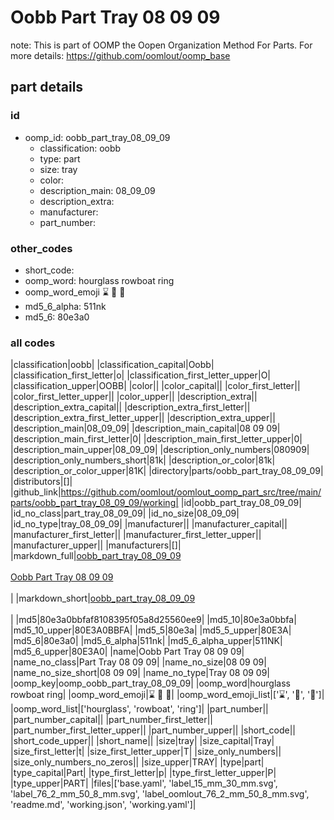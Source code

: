 # Oobb Part Tray 08 09 09  

note: This is part of OOMP the Oopen Organization Method For Parts. For more details: https://github.com/oomlout/oomp_base

##  part details





### id
* oomp_id: oobb_part_tray_08_09_09
  * classification: oobb
  * type: part
  * size: tray
  * color: 
  * description_main: 08_09_09
  * description_extra: 
  * manufacturer: 
  * part_number: 

### other_codes
* short_code: 
* oomp_word: hourglass rowboat ring
* oomp_word_emoji :hourglass: :rowboat: :ring:
* md5_6_alpha: 511nk
* md5_6: 80e3a0

### all codes 
|classification|oobb|
|classification_capital|Oobb|
|classification_first_letter|o|
|classification_first_letter_upper|O|
|classification_upper|OOBB|
|color||
|color_capital||
|color_first_letter||
|color_first_letter_upper||
|color_upper||
|description_extra||
|description_extra_capital||
|description_extra_first_letter||
|description_extra_first_letter_upper||
|description_extra_upper||
|description_main|08_09_09|
|description_main_capital|08 09 09|
|description_main_first_letter|0|
|description_main_first_letter_upper|0|
|description_main_upper|08_09_09|
|description_only_numbers|080909|
|description_only_numbers_short|81k|
|description_or_color|81k|
|description_or_color_upper|81K|
|directory|parts/oobb_part_tray_08_09_09|
|distributors|[]|
|github_link|https://github.com/oomlout/oomlout_oomp_part_src/tree/main/parts/oobb_part_tray_08_09_09/working|
|id|oobb_part_tray_08_09_09|
|id_no_class|part_tray_08_09_09|
|id_no_size|08_09_09|
|id_no_type|tray_08_09_09|
|manufacturer||
|manufacturer_capital||
|manufacturer_first_letter||
|manufacturer_first_letter_upper||
|manufacturer_upper||
|manufacturers|[]|
|markdown_full|[oobb_part_tray_08_09_09](https://github.com/oomlout/oomlout_oomp_part_src/tree/main/parts/oobb_part_tray_08_09_09/working)<br>[](https://github.com/oomlout/oomlout_oomp_part_src/tree/main/parts/oobb_part_tray_08_09_09/working)<br>[Oobb Part Tray 08 09 09](https://github.com/oomlout/oomlout_oomp_part_src/tree/main/parts/oobb_part_tray_08_09_09/working)<br><br>|
|markdown_short|[oobb_part_tray_08_09_09](https://github.com/oomlout/oomlout_oomp_part_src/tree/main/parts/oobb_part_tray_08_09_09/working)<br><br>|
|md5|80e3a0bbfaf8108395f05a8d25560ee9|
|md5_10|80e3a0bbfa|
|md5_10_upper|80E3A0BBFA|
|md5_5|80e3a|
|md5_5_upper|80E3A|
|md5_6|80e3a0|
|md5_6_alpha|511nk|
|md5_6_alpha_upper|511NK|
|md5_6_upper|80E3A0|
|name|Oobb Part Tray 08 09 09|
|name_no_class|Part Tray 08 09 09|
|name_no_size|08 09 09|
|name_no_size_short|08 09 09|
|name_no_type|Tray 08 09 09|
|oomp_key|oomp_oobb_part_tray_08_09_09|
|oomp_word|hourglass rowboat ring|
|oomp_word_emoji|:hourglass: :rowboat: :ring:|
|oomp_word_emoji_list|[':hourglass:', ':rowboat:', ':ring:']|
|oomp_word_list|['hourglass', 'rowboat', 'ring']|
|part_number||
|part_number_capital||
|part_number_first_letter||
|part_number_first_letter_upper||
|part_number_upper||
|short_code||
|short_code_upper||
|short_name||
|size|tray|
|size_capital|Tray|
|size_first_letter|t|
|size_first_letter_upper|T|
|size_only_numbers||
|size_only_numbers_no_zeros||
|size_upper|TRAY|
|type|part|
|type_capital|Part|
|type_first_letter|p|
|type_first_letter_upper|P|
|type_upper|PART|
|files|['base.yaml', 'label_15_mm_30_mm.svg', 'label_76_2_mm_50_8_mm.svg', 'label_oomlout_76_2_mm_50_8_mm.svg', 'readme.md', 'working.json', 'working.yaml']|
